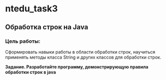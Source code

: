 # ntedu_task3
## Обработка строк на Java
### Цель работы:
Сформировать навыки работы в области обработки строк, научиться
применять методы класса String и других классов для обработки строк.

**Задание. Разработайте программу, демонстрирующую правила
обработки строк в java**
